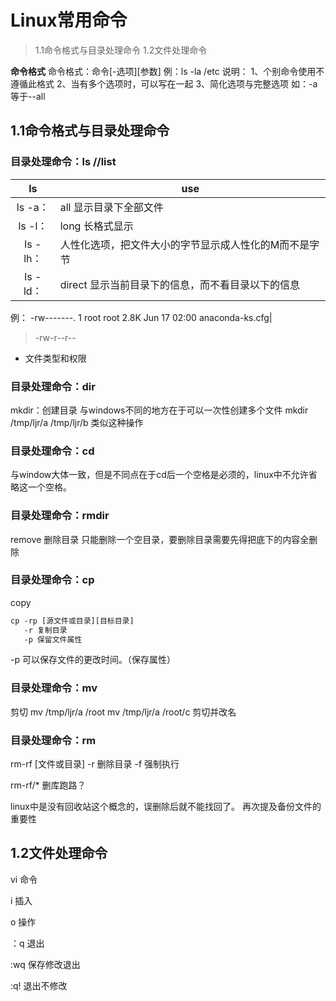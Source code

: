 # Linux常用命令

> 1.1命令格式与目录处理命令
> 1.2文件处理命令

**命令格式**
命令格式：命令[-选项][参数]
例：ls -la /etc
说明：
1、个别命令使用不遵循此格式
2、当有多个选项时，可以写在一起
3、简化选项与完整选项 如：-a等于--all

## 1.1命令格式与目录处理命令

### 目录处理命令：ls    //list

|ls|use|
|:-:|--|
|ls -a：| all 显示目录下全部文件|
|ls -l：| long 长格式显示|
|ls -lh：| 人性化选项，把文件大小的字节显示成人性化的M而不是字节|
|ls -ld：|direct 显示当前目录下的信息，而不看目录以下的信息|
例：
-rw-------. 1 root root 2.8K Jun 17 02:00 anaconda-ks.cfg|
> -rw-r--r--

- 文件类型和权限

### 目录处理命令：dir

mkdir：创建目录
与windows不同的地方在于可以一次性创建多个文件
mkdir /tmp/ljr/a /tmp/ljr/b
类似这种操作

### 目录处理命令：cd

与window大体一致，但是不同点在于cd后一个空格是必须的，linux中不允许省略这一个空格。

### 目录处理命令：rmdir

remove 删除目录
只能删除一个空目录，要删除目录需要先得把底下的内容全删除

### 目录处理命令：cp

copy

``` txt
cp -rp [源文件或目录][目标目录]
   -r 复制目录
   -p 保留文件属性
```

-p 可以保存文件的更改时间。（保存属性）

### 目录处理命令：mv

剪切
mv /tmp/ljr/a  /root
mv /tmp/ljr/a  /root/c  剪切并改名

### 目录处理命令：rm

rm-rf [文件或目录]
-r 删除目录
-f 强制执行

rm-rf/* 删库跑路？

linux中是没有回收站这个概念的，误删除后就不能找回了。 再次提及备份文件的重要性

## 1.2文件处理命令

vi  命令

i 插入

o 操作

：q 退出

:wq 保存修改退出

:q! 退出不修改
